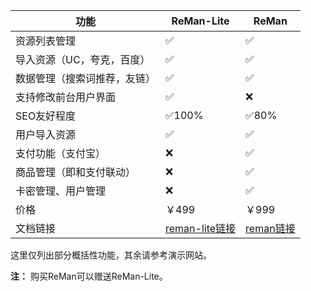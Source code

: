 
| 功能                         | ReMan-Lite                    | ReMan               |
| ---------------------------- | ----------------------------- | ------------------- |
| 资源列表管理                 | ✅                             | ✅                   |
| 导入资源（UC，夸克，百度）   | ✅                             | ✅                   |
| 数据管理（搜索词推荐，友链） | ✅                             | ✅                   |
| 支持修改前台用户界面         | ✅                             | ❌                   |
| SEO友好程度                  | ✅100%                         | ✅80%                |
| 用户导入资源                 | ✅                             | ✅                   |
| 支付功能（支付宝）           | ❌                             | ✅                   |
| 商品管理（即和支付联动）     | ❌                             | ✅                   |
| 卡密管理、用户管理           | ❌                             | ✅                   |
| 价格 | ￥499 | ￥999 |
| 文档链接                     | [reman-lite链接](/reman-lite/) | [reman链接](/reman/) |

这里仅列出部分概括性功能，其余请参考演示网站。

**注：** 购买ReMan可以赠送ReMan-Lite。
